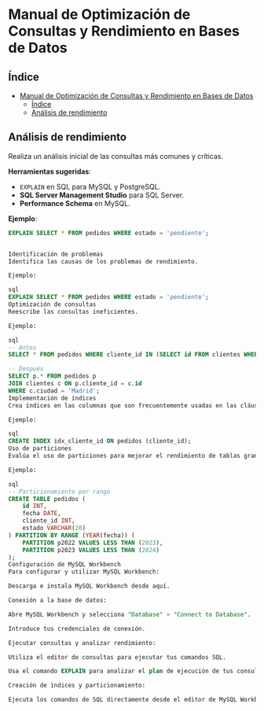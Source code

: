 # Manual de Optimización de Consultas y Rendimiento en Bases de Datos

## Índice
- [Manual de Optimización de Consultas y Rendimiento en Bases de Datos](#manual-de-optimización-de-consultas-y-rendimiento-en-bases-de-datos)
  - [Índice](#índice)
  - [Análisis de rendimiento](#análisis-de-rendimiento)

## Análisis de rendimiento
Realiza un análisis inicial de las consultas más comunes y críticas.

**Herramientas sugeridas**:
- `EXPLAIN` en SQL para MySQL y PostgreSQL.
- **SQL Server Management Studio** para SQL Server.
- **Performance Schema** en MySQL.

**Ejemplo**:
```sql
EXPLAIN SELECT * FROM pedidos WHERE estado = 'pendiente';


Identificación de problemas
Identifica las causas de los problemas de rendimiento.

Ejemplo:

sql
EXPLAIN SELECT * FROM pedidos WHERE estado = 'pendiente';
Optimización de consultas
Reescribe las consultas ineficientes.

Ejemplo:

sql
-- Antes
SELECT * FROM pedidos WHERE cliente_id IN (SELECT id FROM clientes WHERE ciudad = 'Madrid');

-- Después
SELECT p.* FROM pedidos p
JOIN clientes c ON p.cliente_id = c.id
WHERE c.ciudad = 'Madrid';
Implementación de índices
Crea índices en las columnas que son frecuentemente usadas en las cláusulas WHERE, JOIN o de ordenamiento.

Ejemplo:

sql
CREATE INDEX idx_cliente_id ON pedidos (cliente_id);
Uso de particiones
Evalúa el uso de particiones para mejorar el rendimiento de tablas grandes.

Ejemplo:

sql
-- Particionamiento por rango
CREATE TABLE pedidos (
    id INT,
    fecha DATE,
    cliente_id INT,
    estado VARCHAR(20)
) PARTITION BY RANGE (YEAR(fecha)) (
    PARTITION p2022 VALUES LESS THAN (2023),
    PARTITION p2023 VALUES LESS THAN (2024)
);
Configuración de MySQL Workbench
Para configurar y utilizar MySQL Workbench:

Descarga e instala MySQL Workbench desde aquí.

Conexión a la base de datos:

Abre MySQL Workbench y selecciona "Database" > "Connect to Database".

Introduce tus credenciales de conexión.

Ejecutar consultas y analizar rendimiento:

Utiliza el editor de consultas para ejecutar tus comandos SQL.

Usa el comando EXPLAIN para analizar el plan de ejecución de tus consultas.

Creación de índices y particionamiento:

Ejecuta los comandos de SQL directamente desde el editor de MySQL Workbench.